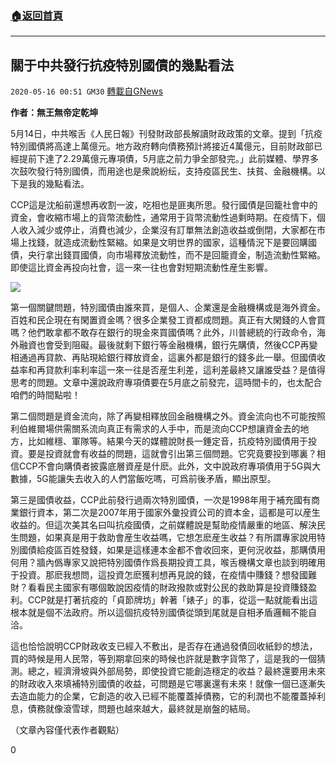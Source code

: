 ###  [:house:返回首頁](https://github.com/ourhimalayas/txt)
---

## 關于中共發行抗疫特別國債的幾點看法
`2020-05-16 00:51 GM30` [轉載自GNews](https://gnews.org/zh-hant/204613/)

**作者：無王無帝定乾坤**

5月14日，中共喉舌《人民日報》刊發財政部長解讀財政政策的文章。提到「抗疫特別國債將高達上萬億元。地方政府轉向債務預計將接近4萬億元，目前財政部已經提前下達了2.29萬億元專項債，5月底之前力爭全部發完。」此前媒體、學界多次鼓吹發行特別國債，而用途也是衆說紛纭，支持疫區民生、扶貧、金融機構。以下是我的幾點看法。

CCP這是沈船前還想再收割一波，吃相也是匪夷所思。發行國債是回籠社會中的資金，會收縮市場上的貨幣流動性，通常用于貨幣流動性過剩時期。在疫情下，個人收入減少或停止，消費也減少，企業沒有訂單無法創造收益或倒閉，大家都在市場上找錢，就造成流動性緊縮。如果是文明世界的國家，這種情況下是要回購國債，央行拿出錢買國債，向市場釋放流動性，而不是回籠資金，制造流動性緊縮。即使這比資金再投向社會，這一來一往也會對短期流動性産生影響。

![](https://s3.amazonaws.com/gnews-media-offload/wp-content/uploads/2020/05/16005013/image0-122.jpg)

第一個關鍵問題，特別國債由誰來買，是個人、企業還是金融機構或是海外資金。百姓和民企現在有閑置資金嗎？很多企業發工資都成問題。真正有大閑錢的人會買嗎？他們敢拿都不敢存在銀行的現金來買國債嗎？此外，川普總統的行政命令，海外融資也會受到阻礙。最後就剩下銀行等金融機構，銀行先購債，然後CCP再變相通過再貸款、再貼現給銀行釋放資金，這裏外都是銀行的錢多此一舉。但國債收益率和再貸款利率利率這一來一往是否産生利差，這利差最終又讓誰受益？是值得思考的問題。文章中還說政府專項債要在5月底之前發完，這時間卡的，也太配合咱們的時間點啦！

第二個問題是資金流向，除了再變相釋放回金融機構之外。資金流向也不可能按照利伯維爾場供需關系流向真正有需求的人手中，而是流向CCP想讓資金去的地方，比如維穩、軍隊等。結果今天的媒體說財長一錘定音，抗疫特別國債用于投資。要是投資就會有收益的問題，這就會引出第三個問題。它究竟要投到哪裏？相信CCP不會向購債者披露底層資産是什麽。此外，文中說政府專項債用于5G與大數據，5G能讓失去收入的人們當飯吃嗎，可爲前後矛盾，顯出原型。

第三是國債收益，CCP此前發行過兩次特別國債，一次是1998年用于補充國有商業銀行資本，第二次是2007年用于國家外彙投資公司的資本金，這都是可以産生收益的。但這次美其名曰叫抗疫國債，之前媒體說是幫助疫情嚴重的地區、解決民生問題，如果真是用于救助會産生收益嗎，它想怎麽産生收益？有所謂專家說用特別國債給疫區百姓發錢，如果是這樣連本金都不會收回來，更何況收益，那購債用何用？牆內僞專家又說把特別國債作爲長期投資工具，喉舌機構文章也談到明確用于投資。那麽我想問，這投資怎麽獲利想再見說的錢，在疫情中賺錢？想發國難財？看看民主國家有哪個敢說因疫情的財政撥款或對公民的救助算是投資賺錢盈利。CCP就是打著抗疫的「貞節牌坊」幹著「婊子」的事，從這一點就能看出這根本就是個不法政府。所以這個抗疫特別國債從頭到尾就是自相矛盾邏輯不能自洽。

這也恰恰說明CCP財政收支已經入不敷出，是否存在通過發債回收紙鈔的想法，買的時候是用人民幣，等到期拿回來的時候也許就是數字貨幣了，這是我的一個猜測。總之，經濟滑坡與外部局勢，即使投資它能創造穩定的收益？最終還要用未來的財政收入來填補特別國債的收益，可問題是它哪裏還有未來！就像一個已逐漸失去造血能力的企業，它創造的收入已經不能覆蓋掉債務，它的利潤也不能覆蓋掉利息，債務就像滾雪球，問題也越來越大，最終就是崩盤的結局。

（文章內容僅代表作者觀點）

0
